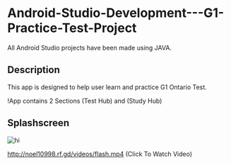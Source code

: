 # Android-Studio-Development---G1-Practice-Test-Project
All Android Studio projects have been made using JAVA. 

## Description 
This app is designed to help user learn and practice G1 Ontario Test. 

!App contains 2 Sections (Test Hub) and (Study Hub)

## Splashscreen
![hi](https://github.com/noelshereportfolio/Android-Studio-Development---G1-Practice-Test-Application/blob/main/readme_assets/gif_splash.gif)

http://noel10998.rf.gd/videos/flash.mp4 (Click To Watch Video)
